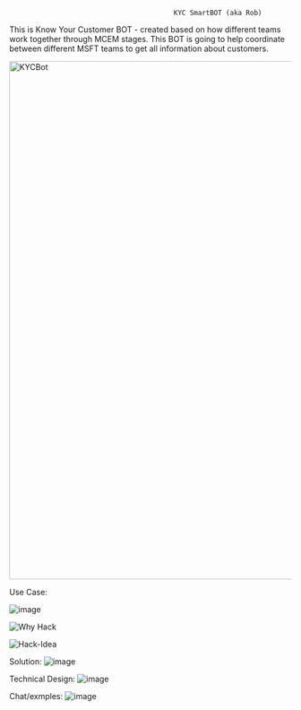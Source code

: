                                              KYC SmartBOT (aka Rob)

This is Know Your Customer BOT - created based on how different teams work together through MCEM stages.
This BOT is going to help coordinate between different MSFT teams to get all information about customers.

<img width="925" alt="KYCBot" src="https://github.com/nileshvj2/kycRobBot/assets/111443992/ab5233a0-ef2c-4756-a761-d3a799c53bc0">

Use Case: 

![image](https://github.com/nileshvj2/kycRobBot/assets/111443992/ac288b93-5a9b-42a1-a434-97ce6f62493b)

![Why Hack](https://github.com/nileshvj2/kycRobBot/assets/111443992/bec46fd8-0297-4bb0-a7ce-1b7b4bd5cef7)

![Hack-Idea](https://github.com/nileshvj2/kycRobBot/assets/111443992/42a9337c-ad72-44fb-8fe7-203495242e76)

Solution: 
![image](https://github.com/nileshvj2/kycRobBot/assets/111443992/e61b835e-954a-4926-8204-cdf0378e8686)

Technical Design:
![image](https://github.com/nileshvj2/kycRobBot/assets/111443992/50d33322-af03-4414-a53e-c369240a14c0)

Chat/exmples: 
![image](https://github.com/nileshvj2/kycRobBot/assets/111443992/fb5cda73-d3fb-4882-b992-f50cf6ada021)



